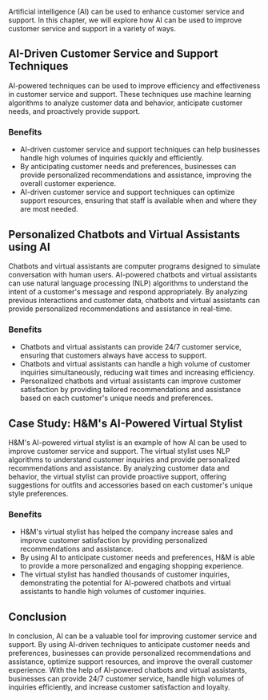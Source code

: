 
Artificial intelligence (AI) can be used to enhance customer service and support. In this chapter, we will explore how AI can be used to improve customer service and support in a variety of ways.

AI-Driven Customer Service and Support Techniques
-------------------------------------------------

AI-powered techniques can be used to improve efficiency and effectiveness in customer service and support. These techniques use machine learning algorithms to analyze customer data and behavior, anticipate customer needs, and proactively provide support.

### Benefits

* AI-driven customer service and support techniques can help businesses handle high volumes of inquiries quickly and efficiently.
* By anticipating customer needs and preferences, businesses can provide personalized recommendations and assistance, improving the overall customer experience.
* AI-driven customer service and support techniques can optimize support resources, ensuring that staff is available when and where they are most needed.

Personalized Chatbots and Virtual Assistants using AI
-----------------------------------------------------

Chatbots and virtual assistants are computer programs designed to simulate conversation with human users. AI-powered chatbots and virtual assistants can use natural language processing (NLP) algorithms to understand the intent of a customer's message and respond appropriately. By analyzing previous interactions and customer data, chatbots and virtual assistants can provide personalized recommendations and assistance in real-time.

### Benefits

* Chatbots and virtual assistants can provide 24/7 customer service, ensuring that customers always have access to support.
* Chatbots and virtual assistants can handle a high volume of customer inquiries simultaneously, reducing wait times and increasing efficiency.
* Personalized chatbots and virtual assistants can improve customer satisfaction by providing tailored recommendations and assistance based on each customer's unique needs and preferences.

Case Study: H\&M's AI-Powered Virtual Stylist
---------------------------------------------

H\&M's AI-powered virtual stylist is an example of how AI can be used to improve customer service and support. The virtual stylist uses NLP algorithms to understand customer inquiries and provide personalized recommendations and assistance. By analyzing customer data and behavior, the virtual stylist can provide proactive support, offering suggestions for outfits and accessories based on each customer's unique style preferences.

### Benefits

* H\&M's virtual stylist has helped the company increase sales and improve customer satisfaction by providing personalized recommendations and assistance.
* By using AI to anticipate customer needs and preferences, H\&M is able to provide a more personalized and engaging shopping experience.
* The virtual stylist has handled thousands of customer inquiries, demonstrating the potential for AI-powered chatbots and virtual assistants to handle high volumes of customer inquiries.

Conclusion
----------

In conclusion, AI can be a valuable tool for improving customer service and support. By using AI-driven techniques to anticipate customer needs and preferences, businesses can provide personalized recommendations and assistance, optimize support resources, and improve the overall customer experience. With the help of AI-powered chatbots and virtual assistants, businesses can provide 24/7 customer service, handle high volumes of inquiries efficiently, and increase customer satisfaction and loyalty.
